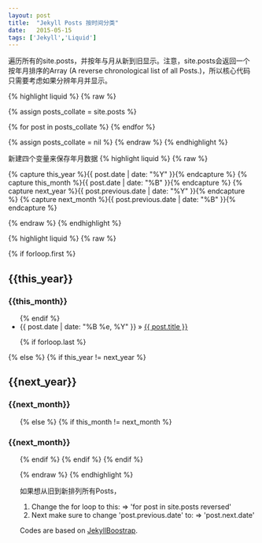 ```yaml
---
layout: post
title:  "Jekyll Posts 按时间分类"
date:   2015-05-15
tags: ['Jekyll','Liquid']
---
```


遍历所有的site.posts，并按年与月从新到旧显示。注意，site.posts会返回一个按年月排序的Array (A reverse chronological list of all Posts.)，所以核心代码只需要考虑如果分辨年月并显示。

{% highlight liquid %}
{% raw %}
<!-- Create a new var to hold the posts -->
{% assign posts_collate = site.posts %}

{% for post in posts_collate  %}
	<!--Some codes inside-->
{% endfor %}
<!--Clean the variable-->
{% assign posts_collate = nil %}
{% endraw %}
{% endhighlight %}

新建四个变量来保存年月数据
{% highlight liquid %}
{% raw %}

<!-- variables for post's year and month -->
{% capture this_year %}{{ post.date | date: "%Y" }}{% endcapture %}
{% capture this_month %}{{ post.date | date: "%B" }}{% endcapture %}
{% capture next_year %}{{ post.previous.date | date: "%Y" }}{% endcapture %}
{% capture next_month %}{{ post.previous.date | date: "%B" }}{% endcapture %}

{% endraw %}
{% endhighlight %}

{% highlight liquid %}
{% raw %}
<!--Show Year & Month if it is the first post-->
{% if forloop.first %}
  <h2>{{this_year}}</h2>
  <h3>{{this_month}}</h3>
  <ul>
{% endif %}
<!--显示文章链接-->
<li><span>{{ post.date | date: "%B %e, %Y" }}</span> &raquo; <a href="{{ BASE_PATH }}{{ post.url }}">{{ post.title }}</a></li>

{% if forloop.last %}
  </ul>
{% else %}
  <!--显示上一个年或月-->
  {% if this_year != next_year %}
    </ul>
    <h2>{{next_year}}</h2>
    <h3>{{next_month}}</h3>
    <ul>
  {% else %}    
    {% if this_month != next_month %}
      </ul>
      <h3>{{next_month}}</h3>
      <ul>
    {% endif %}
  {% endif %}
{% endif %}

{% endraw %}
{% endhighlight %}

如果想从旧到新排列所有Posts，

1. Change the for loop to this:
  => 'for post in site.posts reversed'
2. Next make sure to change 'post.previous.date' to:
  => 'post.next.date'

Codes are based on [JekyllBoostrap](http://jekyllbootstrap.com/).
